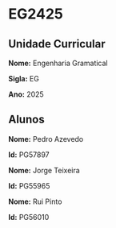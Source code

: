 # EG2425

## Unidade Curricular

**Nome:** Engenharia Gramatical

**Sigla:** EG

**Ano:** 2025

## Alunos

**Nome:** Pedro Azevedo

**Id:** PG57897

**Nome:** Jorge Teixeira

**Id:** PG55965

**Nome:** Rui Pinto

**Id:** PG56010

